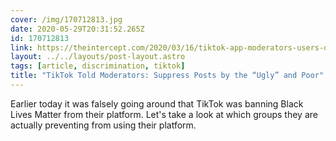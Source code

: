 ```yaml
---
cover: /img/170712813.jpg
date: 2020-05-29T20:31:52.265Z
id: 170712813
link: https://theintercept.com/2020/03/16/tiktok-app-moderators-users-discrimination/?
layout: ../../layouts/post-layout.astro
tags: [article, discrimination, tiktok]
title: "TikTok Told Moderators: Suppress Posts by the “Ugly” and Poor"
---
```


Earlier today it was falsely going around that TikTok was banning Black Lives Matter from their platform. Let's take a look at which groups they are actually preventing from using their platform.
